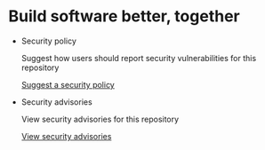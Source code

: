 # Build software better, together

* Security policy

   Suggest how users should report security vulnerabilities for this repository

   [Suggest a security policy](https://github.com/ksalzke/estimate-total-time-omnifocus-plugin/security/policy)

* Security advisories

   View security advisories for this repository

  [View security advisories](https://github.com/ksalzke/estimate-total-time-omnifocus-plugin/security/advisories)

